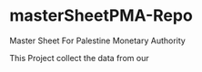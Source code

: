 # masterSheetPMA-Repo
Master Sheet For Palestine Monetary Authority 

This Project collect the data from our 
